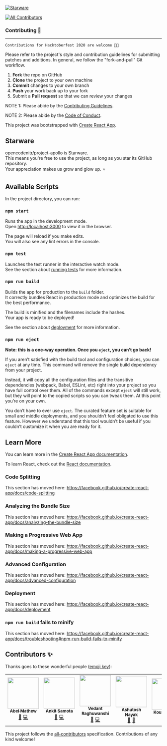[![Starware](https://img.shields.io/badge/Starware-⭐-black?labelColor=f9b00d)](https://github.com/zepfietje/starware)
<!-- ALL-CONTRIBUTORS-BADGE:START - Do not remove or modify this section -->
[![All Contributors](https://img.shields.io/badge/all_contributors-2-orange.svg?style=flat-square)](#contributors-)
<!-- ALL-CONTRIBUTORS-BADGE:END -->
### Contributing 🎃
------------

`Contributions for Hacktoberfest 2020 are welcome 🎉🎉`

Please refer to the project's style and contribution guidelines for submitting patches and additions. In general, we follow the "fork-and-pull" Git workflow.

 1. **Fork** the repo on GitHub
 2. **Clone** the project to your own machine
 3. **Commit** changes to your own branch
 4. **Push** your work back up to your fork
 5. Submit a **Pull request** so that we can review your changes

NOTE 1: Please abide by the [Contributing Guidelines](https://github.com/opencodenitr/project-apollo/blob/dev/CONTRIBUTING.md).

NOTE 2: Please abide by the [Code of Conduct](https://github.com/opencodenitr/project-apollo/blob/dev/CODE_OF_CONDUCT.md).


This project was bootstrapped with [Create React App](https://github.com/facebook/create-react-app).

## Starware

opencodenitr/project-apollo is Starware.  
This means you're free to use the project, as long as you star its GitHub repository.  
Your appreciation makes us grow and glow up. ⭐

## Available Scripts

In the project directory, you can run:

### `npm start`

Runs the app in the development mode.<br />
Open [http://localhost:3000](http://localhost:3000) to view it in the browser.

The page will reload if you make edits.<br />
You will also see any lint errors in the console.

### `npm test`

Launches the test runner in the interactive watch mode.<br />
See the section about [running tests](https://facebook.github.io/create-react-app/docs/running-tests) for more information.

### `npm run build`

Builds the app for production to the `build` folder.<br />
It correctly bundles React in production mode and optimizes the build for the best performance.

The build is minified and the filenames include the hashes.<br />
Your app is ready to be deployed!

See the section about [deployment](https://facebook.github.io/create-react-app/docs/deployment) for more information.

### `npm run eject`

**Note: this is a one-way operation. Once you `eject`, you can’t go back!**

If you aren’t satisfied with the build tool and configuration choices, you can `eject` at any time. This command will remove the single build dependency from your project.

Instead, it will copy all the configuration files and the transitive dependencies (webpack, Babel, ESLint, etc) right into your project so you have full control over them. All of the commands except `eject` will still work, but they will point to the copied scripts so you can tweak them. At this point you’re on your own.

You don’t have to ever use `eject`. The curated feature set is suitable for small and middle deployments, and you shouldn’t feel obligated to use this feature. However we understand that this tool wouldn’t be useful if you couldn’t customize it when you are ready for it.

## Learn More

You can learn more in the [Create React App documentation](https://facebook.github.io/create-react-app/docs/getting-started).

To learn React, check out the [React documentation](https://reactjs.org/).

### Code Splitting

This section has moved here: https://facebook.github.io/create-react-app/docs/code-splitting

### Analyzing the Bundle Size

This section has moved here: https://facebook.github.io/create-react-app/docs/analyzing-the-bundle-size

### Making a Progressive Web App

This section has moved here: https://facebook.github.io/create-react-app/docs/making-a-progressive-web-app

### Advanced Configuration

This section has moved here: https://facebook.github.io/create-react-app/docs/advanced-configuration

### Deployment

This section has moved here: https://facebook.github.io/create-react-app/docs/deployment

### `npm run build` fails to minify

This section has moved here: https://facebook.github.io/create-react-app/docs/troubleshooting#npm-run-build-fails-to-minify

## Contributors ✨

Thanks goes to these wonderful people ([emoji key](https://allcontributors.org/docs/en/emoji-key)):

<!-- ALL-CONTRIBUTORS-LIST:START - Do not remove or modify this section -->
<!-- prettier-ignore-start -->
<!-- markdownlint-disable -->
<table>
  <tr>
    <td align="center"><a href="https://designrknight-website.web.app/"><img src="https://avatars0.githubusercontent.com/u/27865704?v=4" width="100px;" alt=""/><br /><sub><b>Abel Mathew</b></sub></a><br /><a href="#projectManagement-DesignrKnight" title="Project Management">📆</a> <a href="https://github.com/opencodenitr/project-apollo/commits?author=DesignrKnight" title="Code">💻</a></td>
    <td align="center"><a href="https://github.com/ankitkumarsamota121"><img src="https://avatars0.githubusercontent.com/u/46669484?v=4" width="100px;" alt=""/><br /><sub><b>Ankit Samota</b></sub></a><br /><a href="#projectManagement-ankitkumarsamota121" title="Project Management">📆</a> <a href="https://github.com/opencodenitr/project-apollo/commits?author=ankitkumarsamota121" title="Code">💻</a></td>
    <td align="center"><a href="https://www.linkedin.com/in/vedantraghuwanshi/"><img src="https://avatars3.githubusercontent.com/u/41552480?v=4" width="100px;" alt=""/><br /><sub><b>Vedant Raghuwanshi</b></sub></a><br /><a href="#projectManagement-007vedant" title="Project Management">📆</a> <a href="https://github.com/opencodenitr/project-apollo/commits?author=007vedant" title="Code">💻</a></td>
    <td align="center"><a href="https://www.linkedin.com/in/ashutosh-nayak-a67117173/"><img src="https://avatars2.githubusercontent.com/u/43809818?v=4" width="100px;" alt=""/><br /><sub><b>Ashutosh Nayak</b></sub></a><br /><a href="#maintenance-nayakashutosh9" title="Maintenance">🚧</a> <a href="#projectManagement-nayakashutosh9" title="Project Management">📆</a></td>
    <td align="center"><a href="https://github.com/KoushikSahu"><img src="https://avatars0.githubusercontent.com/u/39738439?v=4" width="100px;" alt=""/><br /><sub><b>Koushik Sahu</b></sub></a><br /><a href="https://github.com/opencodenitr/project-apollo/commits?author=KoushikSahu" title="Documentation">📖</a></td>
    <td align="center"><a href="https://github.com/riteshsp2000"><img src="https://avatars3.githubusercontent.com/u/56112399?v=4" width="100px;" alt=""/><br /><sub><b>Ritesh Patil</b></sub></a><br /><a href="#projectManagement-riteshsp2000" title="Project Management">📆</a> <a href="https://github.com/opencodenitr/project-apollo/commits?author=riteshsp2000" title="Code">💻</a></td>
    <td align="center"><a href="https://allcontributors.org"><img src="https://avatars1.githubusercontent.com/u/46410174?v=4" width="100px;" alt=""/><br /><sub><b>All Contributors</b></sub></a><br /><a href="#tool-all-contributors" title="Tools">🔧</a></td>
  </tr>
</table>

<!-- markdownlint-enable -->
<!-- prettier-ignore-end -->
<!-- ALL-CONTRIBUTORS-LIST:END -->

This project follows the [all-contributors](https://github.com/all-contributors/all-contributors) specification. Contributions of any kind welcome!